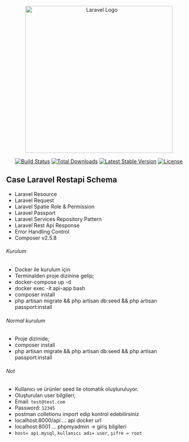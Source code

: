 <p align="center"><a href="https://laravel.com" target="_blank"><img src="https://raw.githubusercontent.com/laravel/art/master/logo-lockup/5%20SVG/2%20CMYK/1%20Full%20Color/laravel-logolockup-cmyk-red.svg" width="400" alt="Laravel Logo"></a></p>

<p align="center">
<a href="https://github.com/laravel/framework/actions"><img src="https://github.com/laravel/framework/workflows/tests/badge.svg" alt="Build Status"></a>
<a href="https://packagist.org/packages/laravel/framework"><img src="https://img.shields.io/packagist/dt/laravel/framework" alt="Total Downloads"></a>
<a href="https://packagist.org/packages/laravel/framework"><img src="https://img.shields.io/packagist/v/laravel/framework" alt="Latest Stable Version"></a>
<a href="https://packagist.org/packages/laravel/framework"><img src="https://img.shields.io/packagist/l/laravel/framework" alt="License"></a>
</p>

## Case Laravel Restapi Schema
* Laravel Resource
* Laravel Request
* Laravel Spatie Role & Permission
* Laravel Passport
* Laravel Services Repository Pattern 
* Laravel Rest Api Response
* Error Handling Control
* Composer v2.5.8

###### Kurulum
- Docker ile kurulum için
- Terminalden proje dizinine gelip;
- docker-compose up -d
- docker exec -it api-app bash 
- composer install
- php artisan migrate && php artisan db:seed && php artisan passport:install

###### Normal kurulum
- Proje dizinide;
- composer install
- php artisan migrate && php artisan db:seed && php artisan passport:install




###### Not
 - Kullanıcı ve ürünler seed ile otomatik oluşturuluyor.
 - Oluşturulan user bilgileri; 
 - Email: `test@test.com`
 - Password: `12345`
 - postman colletionu import edip kontrol edebilirsiniz
 - localhost:8000/api ... api docker url 
 - localhost:8001 ... phpmyadmin -> giriş bilgileri 
 - `host= api.mysql`, `kullanıcı adı= user`, `şifre = root`

